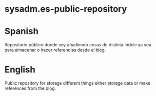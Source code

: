 # sysadm.es-public-repository

# Spanish
Repositorio público donde voy añadiendo cosas de distinta índole ya sea para almacenar o hacer referencias desde el blog.

# English
Public repository for storage different things either storage data or make references from the blog.
